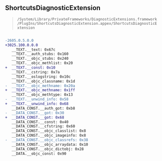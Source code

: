 ## ShortcutsDiagnosticExtension

> `/System/Library/PrivateFrameworks/DiagnosticExtensions.framework/PlugIns/ShortcutsDiagnosticExtension.appex/ShortcutsDiagnosticExtension`

```diff

-2605.0.5.0.0
+3025.100.0.0.0
   __TEXT.__text: 0x67c
   __TEXT.__auth_stubs: 0x160
   __TEXT.__objc_stubs: 0x240
   __TEXT.__objc_methlist: 0x20
+  __TEXT.__const: 0x10
   __TEXT.__cstring: 0x7a
   __TEXT.__oslogstring: 0x10c
   __TEXT.__objc_classname: 0x1d
-  __TEXT.__objc_methname: 0x20a
+  __TEXT.__objc_methname: 0x1ff
   __TEXT.__objc_methtype: 0x13
-  __TEXT.__unwind_info: 0x58
+  __TEXT.__unwind_info: 0x68
   __DATA_CONST.__auth_got: 0xb8
-  __DATA_CONST.__got: 0x30
+  __DATA_CONST.__got: 0x68
   __DATA_CONST.__const: 0x40
   __DATA_CONST.__cfstring: 0x60
   __DATA_CONST.__objc_classlist: 0x8
   __DATA_CONST.__objc_imageinfo: 0x8
-  __DATA_CONST.__objc_classrefs: 0x38
   __DATA_CONST.__objc_arraydata: 0x10
   __DATA_CONST.__objc_dictobj: 0x28
   __DATA.__objc_const: 0x90

```
